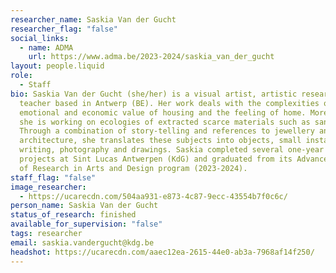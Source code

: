 ```yaml
---
researcher_name: Saskia Van der Gucht
researcher_flag: "false"
social_links:
  - name: ADMA
    url: https://www.adma.be/2023-2024/saskia_van_der_gucht
layout: people.liquid
role:
  - Staff
bio: Saskia Van der Gucht (she/her) is a visual artist, artistic researcher and
  teacher based in Antwerp (BE). Her work deals with the complexities of
  emotional and economic value of housing and the feeling of home. More recently
  she is working on ecologies of extracted scarce materials such as sand.
  Through a combination of story-telling and references to jewellery and
  architecture, she translates these subjects into objects, small installations,
  writing, photography and drawings. Saskia completed several one-year research
  projects at Sint Lucas Antwerpen (KdG) and graduated from its Advanced Master
  of Research in Arts and Design program (2023-2024).
staff_flag: "false"
image_researcher:
  - https://ucarecdn.com/504aa931-e873-4c87-9ecc-43554b7f0c6c/
person_name: Saskia Van der Gucht
status_of_research: finished
available_for_supervision: "false"
tags: researcher
email: saskia.vandergucht@kdg.be
headshot: https://ucarecdn.com/aaec12ea-2615-44e0-ab3a-7968af14f250/
---
```

